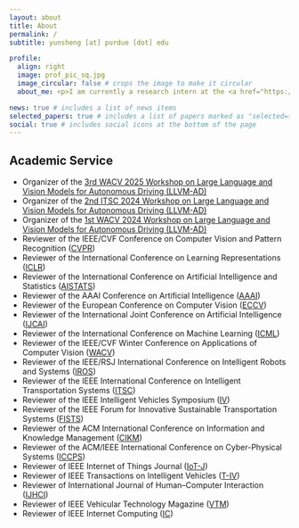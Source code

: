 ```yaml
---
layout: about
title: About
permalink: /
subtitle: yunsheng [at] purdue [dot] edu

profile:
  align: right
  image: prof_pic_sq.jpg
  image_circular: false # crops the image to make it circular
  about_me: <p>I am currently a research intern at the <a href="https://www.linkedin.com/company/bosch-center-for-artificial-intelligence-bcai/posts/?feedView=all" target="_blank">Bosch Center for Artificial Intelligence</a>, where I work on <strong>Foundation Models for Autonomous Planning</strong>. I am also a second-year PhD student at <a href="https://www.purdue.edu/" target="_blank">Purdue University</a>'s <a href="https://purduedigitaltwin.github.io/" target="_blank">Digital Twin Lab</a>, advised by <a href="https://ziranw.github.io/" target="_blank">Prof. Ziran Wang</a>. Previously, I received my Master's degree in <a href="https://cs.nyu.edu/home/index.html" target="_blank">Computer Science</a> from <a href="https://www.nyu.edu/" target="_blank">New York University</a> in 2022. My research is at the intersection of multimodal learning and autonomous systems.</p>

news: true # includes a list of news items
selected_papers: true # includes a list of papers marked as "selected={true}"
social: true # includes social icons at the bottom of the page
---
```


## Academic Service
- Organizer of the [3rd WACV 2025 Workshop on Large Language and Vision Models for Autonomous Driving (LLVM-AD)](https://llvm-ad.github.io/)
- Organizer of the [2nd ITSC 2024 Workshop on Large Language and Vision Models for Autonomous Driving (LLVM-AD)](https://llvm-ad.github.io/)
- Organizer of the [1st WACV 2024 Workshop on Large Language and Vision Models for Autonomous Driving (LLVM-AD)](https://llvm-ad.github.io/previous_workshop/)
- Reviewer of the IEEE/CVF Conference on Computer Vision and Pattern Recognition ([CVPR](https://cvpr.thecvf.com/))
- Reviewer of the International Conference on Learning Representations ([ICLR](https://iclr.cc/))
- Reviewer of the International Conference on Artificial Intelligence and Statistics ([AISTATS](https://aistats.org/))
- Reviewer of the AAAI Conference on Artificial Intelligence ([AAAI](https://aaai.org/conference/aaai/))
- Reviewer of the European Conference on Computer Vision ([ECCV](https://eccv.ecva.net/))
- Reviewer of the International Joint Conference on Artificial Intelligence ([IJCAI](https://ijcai24.org/))
- Reviewer of the International Conference on Machine Learning ([ICML](https://icml.cc/))
- Reviewer of the IEEE/CVF Winter Conference on Applications of Computer Vision ([WACV](https://wacv2025.thecvf.com/))
- Reviewer of the IEEE/RSJ International Conference on Intelligent Robots and Systems ([IROS](https://iros2024-abudhabi.org/))
- Reviewer of the IEEE International Conference on Intelligent Transportation Systems ([ITSC](https://ieee-itss.org/conf/itsc/))
- Reviewer of the IEEE Intelligent Vehicles Symposium ([IV](https://ieee-iv.org/2024/))
- Reviewer of the IEEE Forum for Innovative Sustainable Transportation Systems ([FISTS](https://ieee-itss.org/conf/fists/))
- Reviewer of the ACM International Conference on Information and Knowledge Management ([CIKM](https://www.cikm2024.org/))
- Reviewer of the ACM/IEEE International Conference on Cyber-Physical Systems ([ICCPS](https://iccps.acm.org/))
- Reviewer of IEEE Internet of Things Journal ([IoT-J](https://ieeexplore.ieee.org/xpl/RecentIssue.jsp?punumber=6488907))
- Reviewer of IEEE Transactions on Intelligent Vehicles ([T-IV](https://ieeexplore.ieee.org/xpl/RecentIssue.jsp?punumber=7274857))
- Reviewer of International Journal of Human–Computer Interaction ([IJHCI](https://www.tandfonline.com/toc/hihc20/current))
- Reviewer of IEEE Vehicular Technology Magazine ([VTM](https://ieeexplore.ieee.org/xpl/RecentIssue.jsp?punumber=10209))
- Reviewer of IEEE Internet Computing ([IC](https://ieeexplore.ieee.org/xpl/RecentIssue.jsp?punumber=4236))




